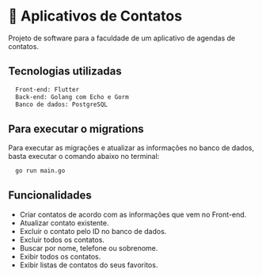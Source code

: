 # 📲 Aplicativos de Contatos

Projeto de software para a faculdade de um aplicativo de agendas de contatos.

## Tecnologias utilizadas

```bash
  Front-end: Flutter
  Back-end: Golang com Echo e Gorm
  Banco de dados: PostgreSQL
```

## Para executar o migrations

Para executar as migrações e atualizar as informações no banco de dados, basta executar o comando abaixo no terminal:

```bash
  go run main.go
```

## Funcionalidades

- Criar contatos de acordo com as informações que vem no Front-end.
- Atualizar contato existente.
- Excluir o contato pelo ID no banco de dados.
- Excluir todos os contatos.
- Buscar por nome, telefone ou sobrenome.
- Exibir todos os contatos.
- Exibir listas de contatos do seus favoritos.
